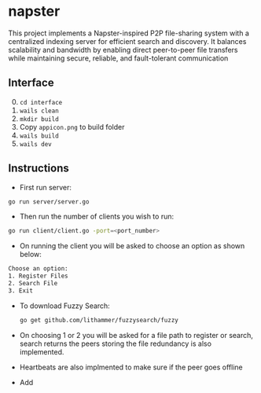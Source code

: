 # napster

This project implements a Napster-inspired P2P file-sharing system with a centralized indexing server for efficient search and discovery. It balances scalability and bandwidth by enabling direct peer-to-peer file transfers while maintaining secure, reliable, and fault-tolerant communication

## Interface

0. `cd interface`
1. `wails clean`
2. `mkdir build`
3. Copy `appicon.png` to build folder
4. `wails build`
5. `wails dev`

## Instructions

- First run server:

```bash
go run server/server.go
```

- Then run the number of clients you wish to run:

```bash
go run client/client.go -port=<port_number>
```

- On running the client you will be asked to choose an option as shown below:

```bash
Choose an option: 
1. Register Files
2. Search File
3. Exit
```

- To download Fuzzy Search:

  ```bash
  go get github.com/lithammer/fuzzysearch/fuzzy
  ```

- On choosing 1 or 2 you will be asked for a file path to register or search, search returns the peers storing the file redundancy is also implemented.

- Heartbeats are also implmented to make sure if the peer goes offline
- Add 